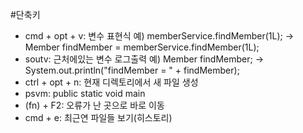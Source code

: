  #단축키
- cmd + opt + v: 변수 표현식  예) memberService.findMember(1L); -> Member findMember = memberService.findMember(1L);
- soutv: 근처에있는 변수 로그출력 예) Member findMember; -> System.out.println("findMember = " + findMember);
- ctrl + opt + n: 현재 디렉토리에서 새 파일 생성
- psvm: public static void main
- (fn) + F2: 오류가 난 곳으로 바로 이동
- cmd + e: 최근연 파일들 보기(히스토리)